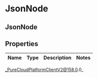 # JsonNode

## JsonNode

## Properties

|Name | Type | Description | Notes|
|------------ | ------------- | ------------- | -------------|



_PureCloudPlatformClientV2@158.0.0_
